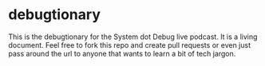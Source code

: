 # debugtionary
This is the debugtionary for the System dot Debug live podcast. It is a living document. Feel free to fork this repo and create pull requests or even just pass around the url to anyone that wants to learn a bit of tech jargon.
